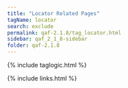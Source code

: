 ```yaml
---
title: "Locator Related Pages"
tagName: locator
search: exclude
permalink: qaf-2.1.8/tag_locator.html
sidebar: qaf_2_1_8-sidebar
folder: qaf-2.1.8
---
```

{% include taglogic.html %}

{% include links.html %}
